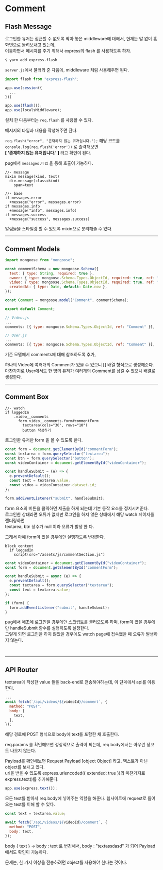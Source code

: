 # Comment

## Flash Message

로그인한 유저는 접근할 수 없도록 막아 놓은 middleware에 대해서, 현재는 말 없이 홈 화면으로 돌려보내고 있는데,  
이동하면서 메시지를 주기 위해서 express의 flash 를 사용하도록 하자.

```bash
$ yarn add express-flash
```

`server.js`에서 불러와 준 다음에, middleware 처럼 사용해주면 된다.

```js
import flash from "express-flash";

app.use(session({
  ...
}))

app.use(flash());
app.use(localsMiddleware);
```

설치 한 다음부터는 `req.flash` 를 사용할 수 있다.

메시지의 타입과 내용을 작성해주면 된다.

`req.flash("error", "존재하지 않는 유저입니다.");` 해당 코드를 `console.log(req.flash('error'))` 로 출력해보면  
**[ '존재하지 않는 유저입니다.' ]** 라고 확인이 된다.

pug에서 `messages.타입` 을 통해 호출이 가능하다.

```pug
//- message
mixin message(kind, text)
  div.message(class=kind)
    span=text

//- base
if messages.error
  +message("error", messages.error)
if messages.info
  +message("info", messages.info)
if messages.success
  +message("success", messages.success)
```

알림들을 스타일링 할 수 있도록 mixin으로 분리해줄 수 있다.

---

## Comment Models

```js
import mongoose from "mongoose";

const commentSchema = new mongoose.Schema({
  text: { type: String, required: true },
  owner: { type: mongoose.Schema.Types.ObjectId, required: true, ref: "User" },
  video: { type: mongoose.Schema.Types.ObjectId, required: true, ref: "Video" },
  createdAt: { type: Date, default: Date.now },
});

const Comment = mongoose.model("Comment", commentSchema);

export default Comment;
```

```js
// Video.js
...
comments: [{ type: mongoose.Schema.Types.ObjectId, ref: "Comment" }],
```

```js
// User.js
...
comments: [{ type: mongoose.Schema.Types.ObjectId, ref: "Comment" }],
```

기존 모델에서 comments에 대해 참조하도록 추가,

하나의 Video에 여러개의 Comment가 있을 수 있으니 [] 배열 형식으로 생성해준다.  
마찬가지로 User에서도 한 명의 유저가 여러개의 Comment를 남길 수 있으니 배열로 생성한다.

---

## Comment Box

```pug
//- watch
if loggedIn
    .video__comments
      form.video__comments-form#commentForm
        textarea(cols="30", rows="10")
        button 작성하기
```

로그인한 유저만 form 을 볼 수 있도록 한다.

```js
const form = document.getElementById("commentForm");
const textarea = form.querySelector("textarea");
const btn = form.querySelector("button");
const videoContainer = document.getElementById("videoContainer");

const handleSubmit = (e) => {
  e.preventDefault();
  const text = textarea.value;
  const video = videoContainer.dataset.id;
};

form.addEventListener("submit", handleSubmit);
```

form 요소의 버튼을 클릭하면 제출을 하게 되는데 기본 동작 요소를 정지시켜준다.  
로그인한 상태라면 오류가 없지만 로그인을 하지 않은 상태에서 해당 watch 페이지를 렌더링하면  
textarea, btn 상수가 null 이라 오류가 발생 한 다.

그래서 아예 form이 있을 경우에만 실행하도록 변경한다.

```pug
block content
  if loggedIn
    script(src="/assets/js/commentSection.js")
```

```js
const videoContainer = document.getElementById("videoContainer");
const form = document.getElementById("commentForm");

const handleSubmit = async (e) => {
  e.preventDefault();
  const textarea = form.querySelector("textarea");
  const text = textarea.value;
};

if (form) {
  form.addEventListener("submit", handleSubmit);
}
```

pug에서 애초에 로그인일 경우에만 스크립트를 불러오도록 하며, form이 있을 경우에만 handleSubmit 함수를 실행하도록 설정한다.  
그렇게 되면 로그인을 하지 않았을 경우에도 watch page에 접속했을 때 오류가 발생하지 않는다.

<br>

---

## API Router

textarea에 작성한 value 들을 back-end로 전송해야하는데, 이 단계에서 api를 이용한다.

```js
...
await fetch(`/api/videos/${videoId}/comment`, {
  method: "POST",
  body: {
    text,
  },
});
```

해당 경로에 POST 형식으로 body에 text를 포함한 채 호출한다.

req.params 를 확인해보면 정상적으로 출력이 되는데, req.body에서는 아무런 정보도 나오지 않는다.

Payload를 확인해보면 Request Payload [object Object] 라고, 텍스트가 아닌 object를 보내고 있다.  
url을 받을 수 있도록 express.urlencoded({ extended: true })와 마찬가지로  
express.text()를 추가해준다.

```js
app.use(express.text());
```

모든 text를 받아서 req.body에 넣어주는 역할을 해준다. 웹사이트에 request로 들어오는 text를 이해 할 수 있다.

```js
const text = textarea.value;

await fetch(`/api/videos/${videoId}/comment`, {
  method: "POST",
  body: text,
});
```

body { text } &rarr; body : text 로 변경해서, body : "textassdasd" 가 되어 Payload에서도 확인이 가능하다.

문제는, 한 가지 이상을 전송하려면 object를 사용해야 한다는 것이다.
